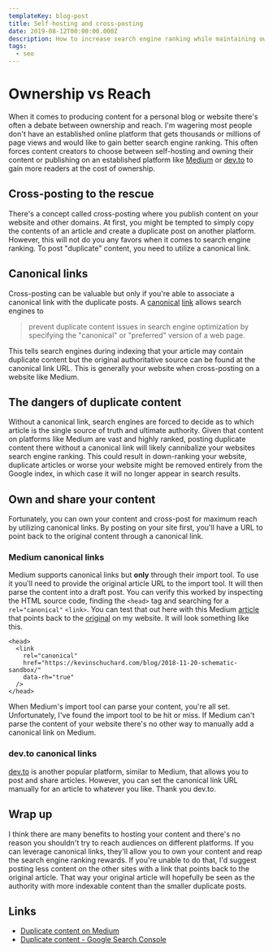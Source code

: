 ```yaml
---
templateKey: blog-post
title: Self-hosting and cross-posting
date: 2019-08-12T00:00:00.000Z
description: How to increase search engine ranking while maintaining ownership of your content and reaching the maximum amount of viewers
tags:
  - seo
---
```


# Ownership vs Reach

When it comes to producing content for a personal blog or website there's often a debate between ownership and reach. I'm wagering most people don't have an established online platform that gets thousands or millions of page views and would like to gain better search engine ranking. This often forces content creators to choose between self-hosting and owning their content or publishing on an established platform like [Medium](https://www.medium.com) or [dev.to](https://www.dev.to) to gain more readers at the cost of ownership.

## Cross-posting to the rescue

There's a concept called cross-posting where you publish content on your website and other domains. At first, you might be tempted to simply copy the contents of an article and create a duplicate post on another platform. However, this will not do you any favors when it comes to search engine ranking. To post "duplicate" content, you need to utilize a canonical link.

## Canonical links

Cross-posting can be valuable but only if you're able to associate a canonical link with the duplicate posts. A [canonical](https://en.wikipedia.org/wiki/Canonical_link_element) [link](https://developer.mozilla.org/en-US/docs/Web/HTML/Link_types) allows search engines to

> prevent duplicate content issues in search engine optimization by specifying the "canonical" or "preferred" version of a web page.

This tells search engines during indexing that your article may contain duplicate content but the original authoritative source can be found at the canonical link URL. This is generally your website when cross-posting on a website like Medium.

## The dangers of duplicate content

Without a canonical link, search engines are forced to decide as to which article is the single source of truth and ultimate authority. Given that content on platforms like Medium are vast and highly ranked, posting duplicate content there without a canonical link will likely cannibalize your websites search engine ranking. This could result in down-ranking your website, duplicate articles or worse your website might be removed entirely from the Google index, in which case it will no longer appear in search results.

## Own and share your content

Fortunately, you can own your content and cross-post for maximum reach by utilizing canonical links. By posting on your site first, you'll have a URL to point back to the original content through a canonical link.

### Medium canonical links

Medium supports canonical links but **only** through their import tool. To use it you'll need to provide the original article URL to the import tool. It will then parse the content into a draft post. You can verify this worked by inspecting the HTML source code, finding the `<head>` tag and searching for a `rel="canonical"` `<link>`. You can test that out here with this Medium [article](https://medium.com/briebug-blog/building-schematics-with-a-sandbox-a02b9e746851) that points back to the [original](https://kevinschuchard.com/blog/2018-11-20-schematic-sandbox/) on my website. It will look something like this.

```html{3}
<head>
  <link
    rel="canonical"
    href="https://kevinschuchard.com/blog/2018-11-20-schematic-sandbox/"
    data-rh="true"
  />
</head>
```

When Medium's import tool can parse your content, you're all set. Unfortunately, I've found the import tool to be hit or miss. If Medium can't parse the content of your website there's no other way to manually add a canonical link on Medium.

### dev.to canonical links

[dev.to](https://dev.to/) is another popular platform, similar to Medium, that allows you to post and share articles. However, you can set the canonical link URL manually for an article to whatever you like. Thank you dev.to.

## Wrap up

I think there are many benefits to hosting your content and there's no reason you shouldn't try to reach audiences on different platforms. If you can leverage canonical links, they'll allow you to own your content and reap the search engine ranking rewards. If you're unable to do that, I'd suggest posting less content on the other sites with a link that points back to the original article. That way your original article will hopefully be seen as the authority with more indexable content than the smaller duplicate posts.

## Links

- [Duplicate content on Medium](https://help.medium.com/hc/en-us/articles/217991468-SEO-and-duplicate-content)
- [Duplicate content - Google Search Console](https://support.google.com/webmasters/answer/66359)
